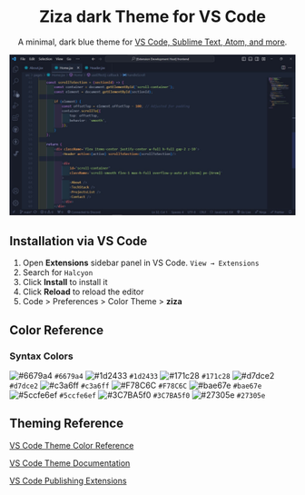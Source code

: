 <h1 align="center">
  Ziza dark Theme for VS Code
</h1>
<p align="center">
  A minimal, dark blue theme for <a href="https://halcyon-theme.netlify.com/">VS Code, Sublime Text, Atom, and more</a>.
</p>

![demo](https://github.com/zizaaa/zizaVsCodeTheme/blob/main/imgs/pic.jpg)

## Installation via VS Code

1. Open **Extensions** sidebar panel in VS Code. `View → Extensions`
2. Search for `Halcyon`
3. Click **Install** to install it
4. Click **Reload** to reload the editor
5. Code > Preferences > Color Theme > **ziza**


## Color Reference

### Syntax Colors
![#6679a4](https://via.placeholder.com/10/6679a4.png?text=+) `#6679a4` 
![#1d2433](https://via.placeholder.com/10/1d2433.png?text=+) `#1d2433` 
![#171c28](https://via.placeholder.com/10/171c28.png?text=+) `#171c28` 
![#d7dce2](https://via.placeholder.com/10/d7dce2.png?text=+) `#d7dce2` 
![#c3a6ff](https://via.placeholder.com/10/c3a6ff.png?text=+) `#c3a6ff` 
![#F78C6C](https://via.placeholder.com/10/F78C6C.png?text=+) `#F78C6C` 
![#bae67e](https://via.placeholder.com/10/bae67e.png?text=+) `#bae67e` 
![#5ccfe6ef](https://via.placeholder.com/10/5ccfe6ef.png?text=+) `#5ccfe6ef` 
![#3C7BA5f0](https://via.placeholder.com/10/3C7BA5f0.png?text=+) `#3C7BA5f0` 
![#27305e](https://via.placeholder.com/10/27305e.png?text=+) `#27305e` 

## Theming Reference

[VS Code Theme Color Reference](https://code.visualstudio.com/docs/getstarted/theme-color-reference)

[VS Code Theme Documentation](https://code.visualstudio.com/docs/extensions/themes-snippets-colorizers)

[VS Code Publishing Extensions](https://code.visualstudio.com/docs/extensions/publish-extension)
